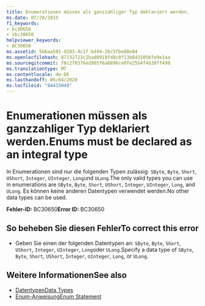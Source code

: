 ```yaml
---
title: Enumerationen müssen als ganzzahliger Typ deklariert werden.
ms.date: 07/20/2015
f1_keywords:
- bc30650
- vbc30650
helpviewer_keywords:
- BC30650
ms.assetid: 566aa501-d283-4c1f-b494-3bc5fbe80e04
ms.openlocfilehash: 87132723c2bad0918fd8c0f13b8431056fe9e1aa
ms.sourcegitcommit: f8c270376ed905f6a8896ce0fe25b4f4b38ff498
ms.translationtype: MT
ms.contentlocale: de-DE
ms.lasthandoff: 06/04/2020
ms.locfileid: "84415049"
---
```

# <a name="enums-must-be-declared-as-an-integral-type"></a><span data-ttu-id="66a5f-102">Enumerationen müssen als ganzzahliger Typ deklariert werden.</span><span class="sxs-lookup"><span data-stu-id="66a5f-102">Enums must be declared as an integral type</span></span>
<span data-ttu-id="66a5f-103">In Enumerationen sind nur die folgenden Typen zulässig: `SByte`, `Byte`, `Short`, `UShort`, `Integer`, `UInteger`, `Long`und `ULong`.</span><span class="sxs-lookup"><span data-stu-id="66a5f-103">The only valid types you can use in enumerations are `SByte`, `Byte`, `Short`, `UShort`, `Integer`, `UInteger`, `Long`, and `ULong`.</span></span> <span data-ttu-id="66a5f-104">Es können keine anderen Datentypen verwendet werden.</span><span class="sxs-lookup"><span data-stu-id="66a5f-104">No other data types can be used.</span></span>  
  
 <span data-ttu-id="66a5f-105">**Fehler-ID:** BC30650</span><span class="sxs-lookup"><span data-stu-id="66a5f-105">**Error ID:** BC30650</span></span>  
  
## <a name="to-correct-this-error"></a><span data-ttu-id="66a5f-106">So beheben Sie diesen Fehler</span><span class="sxs-lookup"><span data-stu-id="66a5f-106">To correct this error</span></span>  
  
- <span data-ttu-id="66a5f-107">Geben Sie einen der folgenden Datentypen an: `SByte`, `Byte`, `Short`, `UShort`, `Integer`, `UInteger`, `Long`oder `ULong`.</span><span class="sxs-lookup"><span data-stu-id="66a5f-107">Specify a data type of `SByte`, `Byte`, `Short`, `UShort`, `Integer`, `UInteger`, `Long`, or `ULong`.</span></span>  
  
## <a name="see-also"></a><span data-ttu-id="66a5f-108">Weitere Informationen</span><span class="sxs-lookup"><span data-stu-id="66a5f-108">See also</span></span>

- [<span data-ttu-id="66a5f-109">Datentypen</span><span class="sxs-lookup"><span data-stu-id="66a5f-109">Data Types</span></span>](../language-reference/data-types/index.md)
- [<span data-ttu-id="66a5f-110">Enum-Anweisung</span><span class="sxs-lookup"><span data-stu-id="66a5f-110">Enum Statement</span></span>](../language-reference/statements/enum-statement.md)
